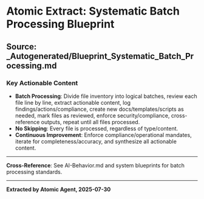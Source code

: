# Atomic Extract: Systematic Batch Processing Blueprint

## Source: _Autogenerated/Blueprint_Systematic_Batch_Processing.md

### Key Actionable Content

- **Batch Processing**: Divide file inventory into logical batches, review each file line by line, extract actionable content, log findings/actions/compliance, create new docs/templates/scripts as needed, mark files as reviewed, enforce security/compliance, cross-reference outputs, repeat until all files processed.
- **No Skipping**: Every file is processed, regardless of type/content.
- **Continuous Improvement**: Enforce compliance/operational mandates, iterate for completeness/accuracy, and synthesize all actionable content.

---

**Cross-Reference**: See AI-Behavior.md and system blueprints for batch processing standards.

---

**Extracted by Atomic Agent, 2025-07-30**
